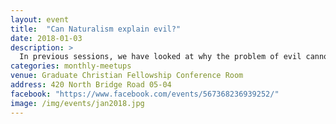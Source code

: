 ```yaml
---
layout: event
title:  "Can Naturalism explain evil?"
date: 2018-01-03
description: >
  In previous sessions, we have looked at why the problem of evil cannot be used to show that Christianity is false. This session will examine why naturalism faces far more significant problems in explaining evil and suffering.
categories: monthly-meetups
venue: Graduate Christian Fellowship Conference Room
address: 420 North Bridge Road 05-04
facebook: "https://www.facebook.com/events/567368236939252/"
image: /img/events/jan2018.jpg
---
```

